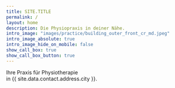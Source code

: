 ```yaml
---
title: SITE.TITLE
permalink: /
layout: home
description: Die Physiopraxis in deiner Nähe.
intro_image: "images/practice/building_outer_front_cr_md.jpeg"
intro_image_absolute: true
intro_image_hide_on_mobile: false
show_call_box: true
show_call_box_button: true
---
```


Ihre Praxis für Physiotherapie <span class="d-none d-lg-inline d-xl-none"><br></span>in {{ site.data.contact.address.city }}.
